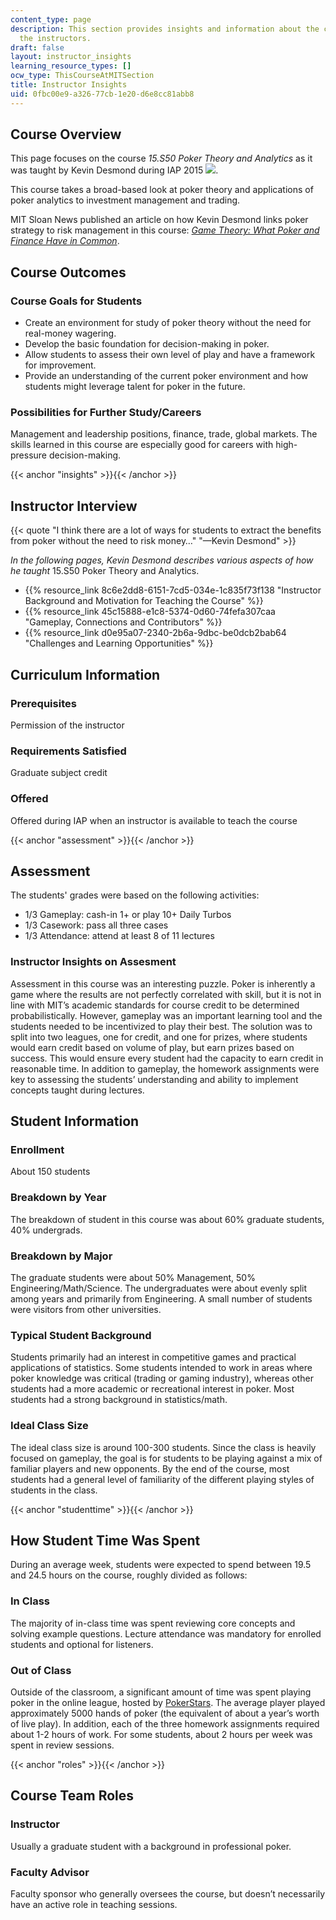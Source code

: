 ```yaml
---
content_type: page
description: This section provides insights and information about the course from
  the instructors.
draft: false
layout: instructor_insights
learning_resource_types: []
ocw_type: ThisCourseAtMITSection
title: Instructor Insights
uid: 0fbc00e9-a326-77cb-1e20-d6e8cc81abb8
---
```

## Course Overview

This page focuses on the course _15.S50 Poker Theory and Analytics_ as it was taught by Kevin Desmond during IAP 2015 ![](/images/educator/icon-question-iap.png).

This course takes a broad-based look at poker theory and applications of poker analytics to investment management and trading.

MIT Sloan News published an article on how Kevin Desmond links poker strategy to risk management in this course: [_Game Theory: What Poker and Finance Have in Common_](http://mitsloan.mit.edu/newsroom/2015-poker-theory-analytics-mit-opencourseware.php).

## Course Outcomes

### Course Goals for Students

- Create an environment for study of poker theory without the need for real-money wagering.
- Develop the basic foundation for decision-making in poker.
- Allow students to assess their own level of play and have a framework for improvement.
- Provide an understanding of the current poker environment and how students might leverage talent for poker in the future.

### Possibilities for Further Study/Careers

Management and leadership positions, finance, trade, global markets. The skills learned in this course are especially good for careers with high-pressure decision-making.

{{< anchor "insights" >}}{{< /anchor >}}

## Instructor Interview

{{< quote "I think there are a lot of ways for students to extract the benefits from poker without the need to risk money…" "—Kevin Desmond" >}}

_In the following pages, Kevin Desmond describes various aspects of how he taught_ 15.S50 Poker Theory and Analytics.

- {{% resource_link 8c6e2dd8-6151-7cd5-034e-1c835f73f138 "Instructor Background and Motivation for Teaching the Course" %}}
- {{% resource_link 45c15888-e1c8-5374-0d60-74fefa307caa "Gameplay, Connections and Contributors" %}}
- {{% resource_link d0e95a07-2340-2b6a-9dbc-be0dcb2bab64 "Challenges and Learning Opportunities" %}}

## Curriculum Information

### Prerequisites

Permission of the instructor

### Requirements Satisfied

Graduate subject credit

### Offered

Offered during IAP when an instructor is available to teach the course

{{< anchor "assessment" >}}{{< /anchor >}}

## Assessment

The students' grades were based on the following activities:

- 1/3 Gameplay: cash-in 1+ or play 10+ Daily Turbos
- 1/3 Casework: pass all three cases
- 1/3 Attendance: attend at least 8 of 11 lectures

### Instructor Insights on Assesment

Assessment in this course was an interesting puzzle. Poker is inherently a game where the results are not perfectly correlated with skill, but it is not in line with MIT’s academic standards for course credit to be determined probabilistically. However, gameplay was an important learning tool and the students needed to be incentivized to play their best. The solution was to split into two leagues, one for credit, and one for prizes, where students would earn credit based on volume of play, but earn prizes based on success. This would ensure every student had the capacity to earn credit in reasonable time. In addition to gameplay, the homework assignments were key to assessing the students’ understanding and ability to implement concepts taught during lectures.

## Student Information

### Enrollment

About 150 students

### Breakdown by Year

The breakdown of student in this course was about 60% graduate students, 40% undergrads.

### Breakdown by Major

The graduate students were about 50% Management, 50% Engineering/Math/Science. The undergraduates were about evenly split among years and primarily from Engineering. A small number of students were visitors from other universities.

### Typical Student Background

Students primarily had an interest in competitive games and practical applications of statistics. Some students intended to work in areas where poker knowledge was critical (trading or gaming industry), whereas other students had a more academic or recreational interest in poker. Most students had a strong background in statistics/math.

### Ideal Class Size

The ideal class size is around 100-300 students. Since the class is heavily focused on gameplay, the goal is for students to be playing against a mix of familiar players and new opponents. By the end of the course, most students had a general level of familiarity of the different playing styles of students in the class.

{{< anchor "studenttime" >}}{{< /anchor >}}

## How Student Time Was Spent

During an average week, students were expected to spend between 19.5 and 24.5 hours on the course, roughly divided as follows:

### In Class

The majority of in-class time was spent reviewing core concepts and solving example questions. Lecture attendance was mandatory for enrolled students and optional for listeners.

### Out of Class

Outside of the classroom, a significant amount of time was spent playing poker in the online league, hosted by [PokerStars](http://www.pokerstars.net/). The average player played approximately 5000 hands of poker (the equivalent of about a year’s worth of live play). In addition, each of the three homework assignments required about 1-2 hours of work. For some students, about 2 hours per week was spent in review sessions.

{{< anchor "roles" >}}{{< /anchor >}}

## Course Team Roles

### Instructor

Usually a graduate student with a background in professional poker.

### Faculty Advisor

Faculty sponsor who generally oversees the course, but doesn’t necessarily have an active role in teaching sessions.